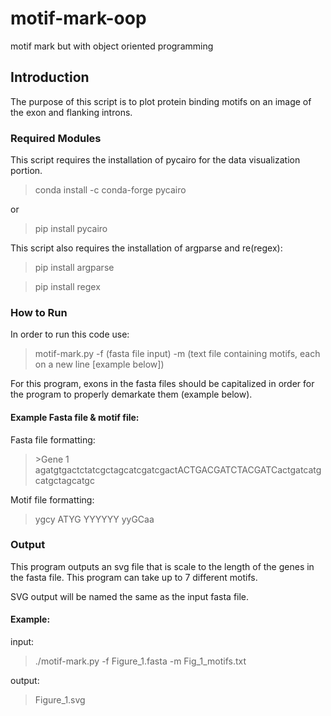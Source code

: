 # motif-mark-oop
motif mark but with object oriented programming


## Introduction

The purpose of this script is to plot protein binding motifs on an image of the exon and flanking introns.

### Required Modules

This script requires the installation of pycairo for the data visualization portion.

>conda install -c conda-forge pycairo

or 

>pip install pycairo

This script also requires the installation  of argparse and re(regex):

>pip install argparse

>pip install regex


### How to Run

In order to run this code use:

>motif-mark.py -f (fasta file input) -m (text file containing motifs, each on a new line [example below])

For this program, exons in the fasta files should be capitalized  in order for the program to properly demarkate them (example below).


#### Example Fasta file & motif file:

Fasta file formatting:
>\>Gene 1
>agatgtgactctatcgctagcatcgatcgactACTGACGATCTACGATCactgatcatgcatgctagcatgc

Motif file formatting:
>ygcy 
>ATYG 
>YYYYYY 
>yyGCaa 


### Output

This program outputs an svg file that is scale to the length of the genes in the fasta file. This program can take up to 7 different motifs.

SVG output will be named the same as the input fasta file.


#### Example:

input:
>./motif-mark.py -f Figure_1.fasta -m Fig_1_motifs.txt

output:
>Figure_1.svg

